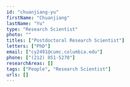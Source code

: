 ```yaml
---
id: "chuanjiang-yu"
firstName: "Chuanjiang"
lastName: "Yu"
type: "Research Scientist"
photo: ""
titles: ["Postdoctoral Research Scientist"]
letters: ["PhD"]
email: ["cy2491@cumc.columbia.edu"]
phone: ["(212) 851-5270"]
researchAreas: []
tags: ["People", "Research Scientist"]
urls: []
---
```

